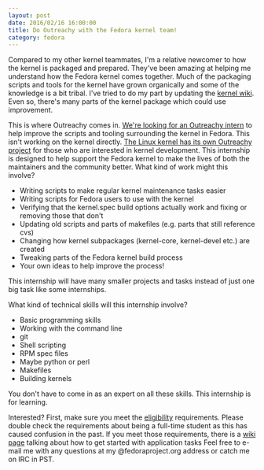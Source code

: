 ```yaml
---
layout: post
date: 2016/02/16 16:00:00
title: Do Outreachy with the Fedora kernel team!
category: fedora
---
```

Compared to my other kernel teammates, I'm a relative newcomer to how the
kernel is
packaged and prepared. They've been amazing at helping me understand how the
Fedora kernel comes together. Much of the packaging scripts and tools for the
kernel have grown organically and some of the knowledge is a bit tribal. I've
tried to do my part by updating the
[kernel wiki](https://fedoraproject.org/wiki/Kernel). Even so, there's many
parts of the kernel package which could use improvement.

This is where Outreachy comes in.
[We're looking for an Outreachy intern](https://fedoraproject.org/wiki/Outreachy/2016)
to help improve the scripts and tooling surrounding the kernel in Fedora. This
isn't working on the kernel directly. [The Linux kernel has its own Outreachy
project](http://kernelnewbies.org/OutreachyIntro) for those who are interested
in kernel development. This internship is designed to help support the Fedora
kernel to make the lives of both the maintainers  and the
community better. What kind of work might this involve?

- Writing scripts to make regular kernel maintenance tasks easier
- Writing scripts for Fedora users to use with the kernel
- Verifying that the kernel.spec build options actually work and fixing or
removing those that don't
- Updating old scripts and parts of makefiles (e.g. parts that still reference
cvs)
- Changing how kernel subpackages (kernel-core, kernel-devel etc.) are created
- Tweaking parts of the Fedora kernel build process
- Your own ideas to help improve the process!

This internship will have many smaller projects and tasks instead of just one
big task like some internships.

What kind of technical skills will this internship involve?

- Basic programming skills
- Working with the command line
- git
- Shell scripting
- RPM spec files
- Maybe python or perl
- Makefiles
- Building kernels

You don't have to come in as an expert on all these skills. This internship is
for learning.

Interested? First, make sure you meet the [eligibility](https://wiki.gnome.org/Outreachy#Eligibility)
requirements. Please double check the requirements about being a full-time
student as this has caused confusion in the past. If you meet those
requirements, there is a [wiki page](https://fedoraproject.org/wiki/Outreachy/Kernel_application_2016)
talking about how to get started with application tasks Feel free to e-mail me
with any questions at my @fedoraproject.org address or catch me on IRC in PST.
